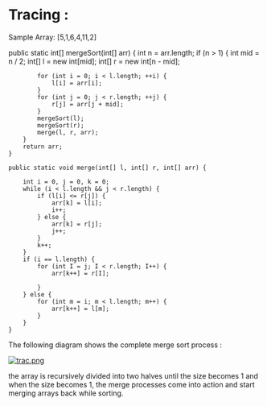 # Tracing :

Sample Array: [5,1,6,4,11,2]

   public static int[] mergeSort(int[] arr) {
        int n = arr.length;
        if (n > 1) {
            int mid = n / 2;
            int[] l = new int[mid];
            int[] r = new int[n - mid];

            for (int i = 0; i < l.length; ++i) {
                l[i] = arr[i];
            }
            for (int j = 0; j < r.length; ++j) {
                r[j] = arr[j + mid];
            }
            mergeSort(l);
            mergeSort(r);
            merge(l, r, arr);
        }
        return arr;
    }

    public static void merge(int[] l, int[] r, int[] arr) {

        int i = 0, j = 0, k = 0;
        while (i < l.length && j < r.length) {
            if (l[i] <= r[j]) {
                arr[k] = l[i];
                i++;
            } else {
                arr[k] = r[j];
                j++;
            }
            k++;
        }
        if (i == l.length) {
            for (int I = j; I < r.length; I++) {
                arr[k++] = r[I];

            }
        } else {
            for (int m = i; m < l.length; m++) {
                arr[k++] = l[m];
            }
        }
    }

    

The following diagram shows the complete merge sort process :

[![trac.png](https://i.postimg.cc/MHwcpmbZ/trac.png)](https://postimg.cc/HcSWS5hF)

   the array is recursively divided into two halves until the size becomes 1 and when the size becomes 1, the merge processes come into action and start merging arrays back while sorting.